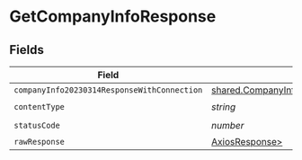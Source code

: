 # GetCompanyInfoResponse


## Fields

| Field                                                                                                                | Type                                                                                                                 | Required                                                                                                             | Description                                                                                                          |
| -------------------------------------------------------------------------------------------------------------------- | -------------------------------------------------------------------------------------------------------------------- | -------------------------------------------------------------------------------------------------------------------- | -------------------------------------------------------------------------------------------------------------------- |
| `companyInfo20230314ResponseWithConnection`                                                                          | [shared.CompanyInfo20230314ResponseWithConnection](../../models/shared/companyinfo20230314responsewithconnection.md) | :heavy_minus_sign:                                                                                                   | N/A                                                                                                                  |
| `contentType`                                                                                                        | *string*                                                                                                             | :heavy_check_mark:                                                                                                   | N/A                                                                                                                  |
| `statusCode`                                                                                                         | *number*                                                                                                             | :heavy_check_mark:                                                                                                   | N/A                                                                                                                  |
| `rawResponse`                                                                                                        | [AxiosResponse>](https://axios-http.com/docs/res_schema)                                                             | :heavy_minus_sign:                                                                                                   | N/A                                                                                                                  |
